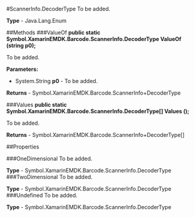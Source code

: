 #ScannerInfo.DecoderType
To be added.

**Type** - Java.Lang.Enum

##Methods
###ValueOf
**public static Symbol.XamarinEMDK.Barcode.ScannerInfo.DecoderType ValueOf (string p0);**

To be added.

**Parameters:** 

* System.String **p0** - To be added.

**Returns** - Symbol.XamarinEMDK.Barcode.ScannerInfo+DecoderType

###Values
**public static Symbol.XamarinEMDK.Barcode.ScannerInfo.DecoderType[] Values ();**

To be added.


**Returns** - Symbol.XamarinEMDK.Barcode.ScannerInfo+DecoderType[]

##Properties

###OneDimensional
To be added.

**Type** - Symbol.XamarinEMDK.Barcode.ScannerInfo.DecoderType
###TwoDimensional
To be added.

**Type** - Symbol.XamarinEMDK.Barcode.ScannerInfo.DecoderType
###Undefined
To be added.

**Type** - Symbol.XamarinEMDK.Barcode.ScannerInfo.DecoderType



